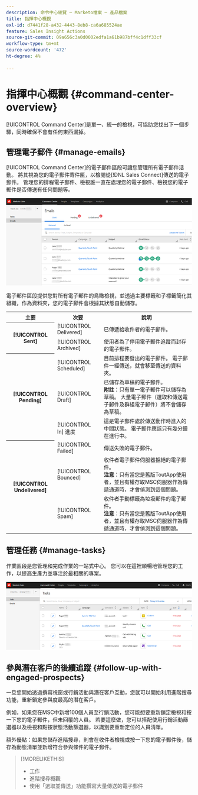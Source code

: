 ```yaml
---
description: 命令中心總覽 — Marketo檔案 — 產品檔案
title: 指揮中心概觀
exl-id: d7441f28-a432-4443-8eb8-ca6a685524ae
feature: Sales Insight Actions
source-git-commit: 09a656c3a0d0002edfa1a61b987bff4c1dff33cf
workflow-type: tm+mt
source-wordcount: '472'
ht-degree: 4%

---
```


# 指揮中心概觀 {#command-center-overview}

[!UICONTROL Command Center]是單一、統一的檢視，可協助您找出下一個步驟，同時確保不會有任何東西漏掉。

## 管理電子郵件 {#manage-emails}

[!UICONTROL Command Center]的電子郵件區段可讓您管理所有電子郵件活動。 將其視為您的電子郵件寄件匣，以檢閱從[!DNL Sales Connect]傳送的電子郵件。 管理您的排程電子郵件、檢視誰一直在處理您的電子郵件、檢視您的電子郵件是否傳送有任何問題等。

![](assets/command-center-overview-1.png)

電子郵件區段提供您對所有電子郵件的鳥瞰檢視，並透過主要標籤和子標籤簡化其組織，作為資料夾，您的電子郵件會根據其狀態自動儲存。

<table>
 <tr>
  <th>主要</th>
  <th>次要</th>
  <th>說明</th>
 </tr>
 <tr>
  <th rowspan="2">[!UICONTROL Sent]</th>
  <td>[!UICONTROL Delivered]</td>
  <td>已傳遞給收件者的電子郵件。</td>
 </tr>
 <tr>
  <td>[!UICONTROL Archived]</td>
  <td>使用者為了停用電子郵件追蹤而封存的電子郵件。</td>
 </tr>
 <tr>
  <th rowspan="3">[!UICONTROL Pending]</th>
  <td>[!UICONTROL Scheduled]</td>
  <td>目前排程要發出的電子郵件。 電子郵件一經傳送，就會移至傳送的資料夾。</td>
 </tr>
 <tr>
  <td>[!UICONTROL Draft]</td>
  <td>已儲存為草稿的電子郵件。<br/>
  <strong>附註</strong>：只有單一電子郵件可以儲存為草稿。 大量電子郵件（選取和傳送電子郵件及群組電子郵件）將不會儲存為草稿。</td>
 </tr>
 <tr>
  <td>[!UICONTROL In] 進度</td>
  <td>這是電子郵件處於傳送動作時進入的中間狀態。 電子郵件應該只有幾分鐘在進行中。</td>
 </tr>
 <tr>
  <th rowspan="3">[!UICONTROL Undelivered]</th>
  <td>[!UICONTROL Failed]</td>
  <td>傳送失敗的電子郵件。
</td>
 </tr>
 <tr>
  <td>[!UICONTROL Bounced]</td>
  <td>收件者電子郵件伺服器拒絕的電子郵件。<br/>
  <strong>注意</strong>：只有當您是舊版ToutApp使用者，並且有權存取MSC伺服器作為傳遞通道時，才會偵測到這個問題。</td>
 </tr>
 <tr>
  <td>[!UICONTROL Spam]</td>
  <td>收件者手動標籤為垃圾郵件的電子郵件。<br/>
  <strong>注意</strong>：只有當您是舊版ToutApp使用者，並且有權存取MSC伺服器作為傳遞通道時，才會偵測到這個問題。</td>
 </tr>
</table>

## 管理任務 {#manage-tasks}

作業區段是您管理和完成作業的一站式中心。 您可以在這裡順暢地管理您的工作，以提高生產力並專注於最相關的專案。

![](assets/command-center-overview-2.png)

## 參與潛在客戶的後續追蹤 {#follow-up-with-engaged-prospects}

一旦您開始透過撰寫視窗或行銷活動與潛在客戶互動，您就可以開始利用進階搜尋功能，重新鎖定參與度最高的潛在客戶。

例如，如果您在MSC中新增100個人員至行銷活動，您可能想要重新鎖定檢視和按一下您的電子郵件，但未回覆的人員。 若要這麼做，您可以搭配使用行銷活動篩選器以及檢視和點按狀態活動篩選器，以識別要重新定位的人員清單。

額外優點：如果您儲存進階搜尋，則會在收件者檢視或按一下您的電子郵件後，儲存為動態清單並新增符合參與條件的電子郵件。

>[!MORELIKETHIS]
>
>* 工作
>* 進階搜尋概觀
>* 使用「選取並傳送」功能撰寫大量傳送的電子郵件
